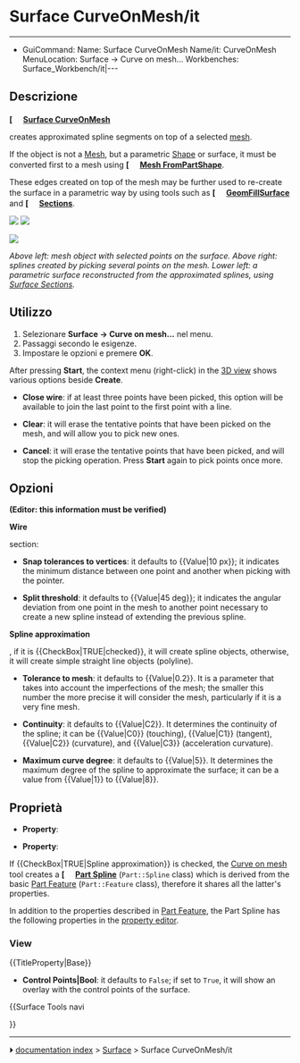 # Surface CurveOnMesh/it
---
- GuiCommand:   Name: Surface CurveOnMesh   Name/it: CurveOnMesh   MenuLocation: Surface -> Curve on mesh...   Workbenches: Surface_Workbench/it|---



## Descrizione


**[<img src=images/Surface_CurveOnMesh.svg style="width:16px"> [Surface CurveOnMesh](Surface_CurveOnMesh.md)**

creates approximated spline segments on top of a selected [mesh](Mesh_Workbench.md).

If the object is not a [Mesh](Mesh.md), but a parametric [Shape](Shape.md) or surface, it must be converted first to a mesh using **[<img src=images/Mesh_FromPartShape.svg style="width:16px"> [Mesh FromPartShape](Mesh_FromPartShape.md)**.

These edges created on top of the mesh may be further used to re-create the surface in a parametric way by using tools such as **[<img src=images/Surface_GeomFillSurface.svg style="width:16px"> [GeomFillSurface](Surface_GeomFillSurface.md)** and **[<img src=images/Surface_Sections.svg style="width:16px"> [Sections](Surface_Sections.md)**.

![](images/Surface_CurveOnMesh_mesh_example.png ) ![](images/Surface_CurveOnMesh_example.png )

![](images/Surface_CurveOnMesh_surface_example.png )



*Above left: mesh object with selected points on the surface. Above right: splines created by picking several points on the mesh. Lower left: a parametric surface reconstructed from the approximated splines, using [Surface Sections](Surface_Sections.md).*



## Utilizzo


<div class="mw-translate-fuzzy">

1.  Selezionare **Surface → Curve on mesh\...** nel menu.
2.  Passaggi secondo le esigenze.
3.  Impostare le opzioni e premere **OK**.


</div>

After pressing **Start**, the context menu (right-click) in the [3D view](3D_view.md) shows various options beside **Create**.

-    **Close wire**: if at least three points have been picked, this option will be available to join the last point to the first point with a line.

-    **Clear**: it will erase the tentative points that have been picked on the mesh, and will allow you to pick new ones.

-    **Cancel**: it will erase the tentative points that have been picked, and will stop the picking operation. Press **Start** again to pick points once more.



## Opzioni


**(Editor: this information must be verified)**


**Wire**

section:

-    **Snap tolerances to vertices**: it defaults to {{Value|10 px}}; it indicates the minimum distance between one point and another when picking with the pointer.

-    **Split threshold**: it defaults to {{Value|45 deg}}; it indicates the angular deviation from one point in the mesh to another point necessary to create a new spline instead of extending the previous spline.


**Spline approximation**

, if it is {{CheckBox|TRUE|checked}}, it will create spline objects, otherwise, it will create simple straight line objects (polyline).

-    **Tolerance to mesh**: it defaults to {{Value|0.2}}. It is a parameter that takes into account the imperfections of the mesh; the smaller this number the more precise it will consider the mesh, particularly if it is a very fine mesh.

-    **Continuity**: it defaults to {{Value|C2}}. It determines the continuity of the spline; it can be {{Value|C0}} (touching), {{Value|C1}} (tangent), {{Value|C2}} (curvature), and {{Value|C3}} (acceleration curvature).

-    **Maximum curve degree**: it defaults to {{Value|5}}. It determines the maximum degree of the spline to approximate the surface; it can be a value from {{Value|1}} to {{Value|8}}.



## Proprietà


<div class="mw-translate-fuzzy">

-    **Property**:

-    **Property**:


</div>

If {{CheckBox|TRUE|Spline approximation}} is checked, the [Curve on mesh](Surface_CurveOnMesh.md) tool creates a **[<img src=images/Part_Spline.svg style="width:16px"> [Part Spline](Part_Spline.md)** (`Part::Spline` class) which is derived from the basic [Part Feature](Part_Feature.md) (`Part::Feature` class), therefore it shares all the latter\'s properties.

In addition to the properties described in [Part Feature](Part_Feature.md), the Part Spline has the following properties in the [property editor](Property_editor.md).

### View


{{TitleProperty|Base}}

-    **Control Points|Bool**: it defaults to `False`; if set to `True`, it will show an overlay with the control points of the surface.





{{Surface Tools navi

}}



---
⏵ [documentation index](../README.md) > [Surface](Surface_Workbench.md) > Surface CurveOnMesh/it

